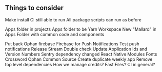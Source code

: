 ## Things to consider

Make install
CI still able to run
All package scripts can run as before

Apps folder in projects
Apps folder to be Yarn Workspace
New "Mallard" in Apps Folder with common code and components

Put back Ophan firebase
Firebase for Push Notifications
Test push notifications
Release Stream
Double check
Update Application Ids and Version Numbers
Sentry dependency changed
React Native Modules
Fonts
Crossword
Ophan
Common Source
Create duplicate weekly app
Remove top level dependencies
How we manage credits?
Fast Files?
CI in general?
